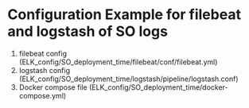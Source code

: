 # Configuration Example for filebeat and logstash of  SO logs  

1. filebeat config (ELK_config/SO_deployment_time/filebeat/conf/filebeat.yml)
2. logstash config (ELK_config/SO_deployment_time/logstash/pipeline/logstash.conf)
3. Docker compose file (ELK_config/SO_deployment_time/docker-compose.yml)